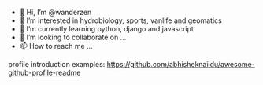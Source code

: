 - 👋 Hi, I’m @wanderzen
- 👀 I’m interested in hydrobiology, sports, vanlife and geomatics
- 🌱 I’m currently learning python, django and javascript
- 💞️ I’m looking to collaborate on ...
- 📫 How to reach me ...

profile introduction examples: https://github.com/abhisheknaiidu/awesome-github-profile-readme
<!---
wanderzen91/wanderzen91 is a ✨ special ✨ repository because its `README.md` (this file) appears on your GitHub profile.
You can click the Preview link to take a look at your changes.
--->

